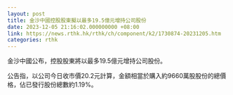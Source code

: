 ```yaml
---
layout: post
title: 金沙中國控股股東擬以最多19.5億元增持公司股份
date: 2023-12-05 21:16:02.000000000 +08:00
link: https://news.rthk.hk/rthk/ch/component/k2/1730874-20231205.htm
categories: rthk
---
```


金沙中國公布，控股股東將以最多19.5億元增持公司股份。

公告指，以公司今日收市價20.2元計算，金額相當於購入約9660萬股股份的總價格，佔已發行股份總數約1.19%。
